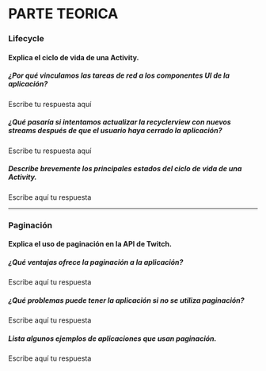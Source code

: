 # PARTE TEORICA

### Lifecycle

#### Explica el ciclo de vida de una Activity.

##### ¿Por qué vinculamos las tareas de red a los componentes UI de la aplicación?
Escribe tu respuesta aquí

##### ¿Qué pasaría si intentamos actualizar la recyclerview con nuevos streams después de que el usuario haya cerrado la aplicación?
Escribe tu respuesta aquí

##### Describe brevemente los principales estados del ciclo de vida de una Activity.
Escribe aquí tu respuesta

---

### Paginación 

#### Explica el uso de paginación en la API de Twitch.

##### ¿Qué ventajas ofrece la paginación a la aplicación?
Escribe aquí tu respuesta

##### ¿Qué problemas puede tener la aplicación si no se utiliza paginación?
Escribe aquí tu respuesta

##### Lista algunos ejemplos de aplicaciones que usan paginación.
Escribe aquí tu respuesta
